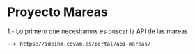 # Proyecto Mareas

1.- Lo primero que necesitamos es buscar la API de las mareas

    --> https://ideihm.covam.es/portal/api-mareas/ 
